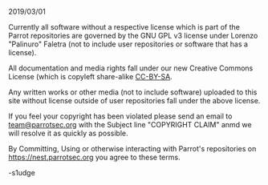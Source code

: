 2019/03/01

Currently all software without a respective license which is part of the Parrot repositories are governed by the GNU GPL v3 license under Lorenzo "Palinuro" Faletra
(not to include user repositories or software that has a license).

All documentation and media rights fall under our new Creative Commons License (which is copyleft share-alike [CC-BY-SA](https://creativecommons.org/licenses/by-sa/4.0/).

Any written works or other media (not to include software) uploaded to this site without license outside of user repositories fall under the above license.

If you feel your copyright has been violated please send an email to team@parrotsec.org with the Subject line "COPYRIGHT CLAIM" anmd we will resolve it as quickly as possible.

By Committing, Using or otherwise interacting with Parrot's repositories on https://nest.parrotsec.org you agree to these terms.

-s1udge
